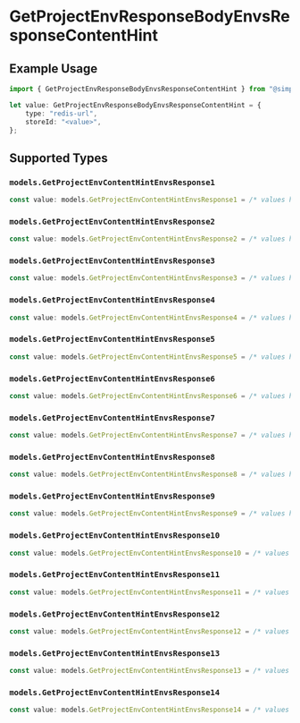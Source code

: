 # GetProjectEnvResponseBodyEnvsResponseContentHint

## Example Usage

```typescript
import { GetProjectEnvResponseBodyEnvsResponseContentHint } from "@simplesagar/vercel/models/getprojectenvop.js";

let value: GetProjectEnvResponseBodyEnvsResponseContentHint = {
    type: "redis-url",
    storeId: "<value>",
};
```

## Supported Types

### `models.GetProjectEnvContentHintEnvsResponse1`

```typescript
const value: models.GetProjectEnvContentHintEnvsResponse1 = /* values here */
```

### `models.GetProjectEnvContentHintEnvsResponse2`

```typescript
const value: models.GetProjectEnvContentHintEnvsResponse2 = /* values here */
```

### `models.GetProjectEnvContentHintEnvsResponse3`

```typescript
const value: models.GetProjectEnvContentHintEnvsResponse3 = /* values here */
```

### `models.GetProjectEnvContentHintEnvsResponse4`

```typescript
const value: models.GetProjectEnvContentHintEnvsResponse4 = /* values here */
```

### `models.GetProjectEnvContentHintEnvsResponse5`

```typescript
const value: models.GetProjectEnvContentHintEnvsResponse5 = /* values here */
```

### `models.GetProjectEnvContentHintEnvsResponse6`

```typescript
const value: models.GetProjectEnvContentHintEnvsResponse6 = /* values here */
```

### `models.GetProjectEnvContentHintEnvsResponse7`

```typescript
const value: models.GetProjectEnvContentHintEnvsResponse7 = /* values here */
```

### `models.GetProjectEnvContentHintEnvsResponse8`

```typescript
const value: models.GetProjectEnvContentHintEnvsResponse8 = /* values here */
```

### `models.GetProjectEnvContentHintEnvsResponse9`

```typescript
const value: models.GetProjectEnvContentHintEnvsResponse9 = /* values here */
```

### `models.GetProjectEnvContentHintEnvsResponse10`

```typescript
const value: models.GetProjectEnvContentHintEnvsResponse10 = /* values here */
```

### `models.GetProjectEnvContentHintEnvsResponse11`

```typescript
const value: models.GetProjectEnvContentHintEnvsResponse11 = /* values here */
```

### `models.GetProjectEnvContentHintEnvsResponse12`

```typescript
const value: models.GetProjectEnvContentHintEnvsResponse12 = /* values here */
```

### `models.GetProjectEnvContentHintEnvsResponse13`

```typescript
const value: models.GetProjectEnvContentHintEnvsResponse13 = /* values here */
```

### `models.GetProjectEnvContentHintEnvsResponse14`

```typescript
const value: models.GetProjectEnvContentHintEnvsResponse14 = /* values here */
```

